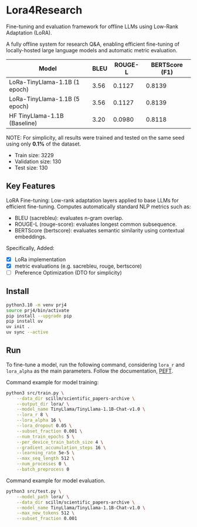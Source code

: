 # Lora4Research

Fine-tuning and evaluation framework for offline LLMs using Low-Rank Adaptation (LoRA).

A fully offline system for research Q&A, enabling efficient fine-tuning of locally-hosted large language models and automatic metric evaluation.

| Model            | BLEU | ROUGE-L | BERTScore (F1) |
| ---------------- | ---- | ------- | -------------- |
| LoRa-TinyLlama-1.1B (1 epoch) | 3.56 | 0.1127  | 0.8139         |
| LoRa-TinyLlama-1.1B (5 epoch) | 3.56 | 0.1127  | 0.8139         |
| HF TinyLlama-1.1B (Baseline) | 3.20 | 0.0980  | 0.8118         |

NOTE: For simplicity, all results were trained and tested on the same seed using only **0.1%** of the dataset.

- Train size: 3229
- Validation size: 130
- Test size: 130

## Key Features

LoRA Fine-tuning: Low-rank adaptation layers applied to base LLMs for efficient fine-tuning.
Computes automatically standard NLP metrics such as:

- BLEU (sacrebleu): evaluates n-gram overlap. 
- ROUGE-L (rouge-score): evaluates longest common subsequence.
- BERTScore (bertscore): evaluates semantic similarity using contextual embeddings.


Specifically, Added:

- [X] LoRa implementation
- [X] metric evaluations (e.g. sacrebleu, rouge, bertscore)
- [ ] Preference Optimization (DTO for simplicity)

## Install

```bash
python3.10 -m venv prj4
source prj4/bin/activate
pip install --upgrade pip
pip install uv
uv init . 
uv sync --active
```

## Run

To fine-tune a model, run the following command, considering `lora_r` and `lora_alpha` as the main parameters. Follow the documentation, [PEFT](https://github.com/huggingface/peft/). 

Command example for model training:

```bash
python3 src/train.py \
    --data_dir scillm/scientific_papers-archive \
    --output_dir lora/ \
    --model_name TinyLlama/TinyLlama-1.1B-Chat-v1.0 \
    --lora_r 8 \
    --lora_alpha 16 \
    --lora_dropout 0.05 \
    --subset_fraction 0.001 \
    --num_train_epochs 5 \
    --per_device_train_batch_size 4 \
    --gradient_accumulation_steps 16 \
    --learning_rate 5e-5 \
    --max_seq_length 512 \
    --num_processes 0 \
    --batch_preprocess 0 
```

Command example for model evaluation.

```bash
python3 src/test.py \
    --model_path lora/ \
    --data_dir scillm/scientific_papers-archive \
    --model_name TinyLlama/TinyLlama-1.1B-Chat-v1.0 \
    --max_new_tokens 512 \
    --subset_fraction 0.001 
```
